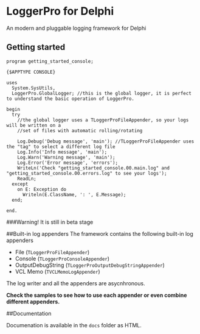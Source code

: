 # LoggerPro for Delphi
An modern and pluggable logging framework for Delphi

## Getting started
```delphi
program getting_started_console;

{$APPTYPE CONSOLE}

uses
  System.SysUtils,
  LoggerPro.GlobalLogger; //this is the global logger, it is perfect to understand the basic operation of LoggerPro.

begin
  try
    //the global logger uses a TLoggerProFileAppender, so your logs will be written on a 
    //set of files with automatic rolling/rotating
    
    Log.Debug('Debug message', 'main'); //TLoggerProFileAppender uses the "tag" to select a different log file
    Log.Info('Info message', 'main');
    Log.Warn('Warning message', 'main');
    Log.Error('Error message', 'errors');
    WriteLn('Check "getting_started_console.00.main.log" and "getting_started_console.00.errors.log" to see your logs');
    ReadLn;
  except
    on E: Exception do
      Writeln(E.ClassName, ': ', E.Message);
  end;

end.
```

###Warning!
It is still in beta stage

##Built-in log appenders
The framework contains the following built-in log appenders
- File (`TLoggerProFileAppender`)
- Console (`TLoggerProConsoleAppender`)
- OutputDebugString (`TLoggerProOutputDebugStringAppender`)
- VCL Memo (`TVCLMemoLogAppender`)

The log writer and all the appenders are asycnhronous.

**Check the samples to see how to use each appender or even combine different appenders.**

##Documentation

Documenation is available in the `docs` folder as HTML.

